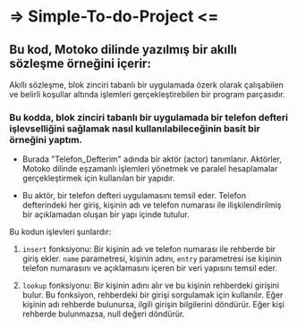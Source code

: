 # => Simple-To-do-Project <=
## Bu kod, Motoko dilinde yazılmış bir akıllı sözleşme örneğini içerir:
 Akıllı sözleşme, blok zinciri tabanlı bir uygulamada özerk olarak çalışabilen ve belirli koşullar altında işlemleri gerçekleştirebilen bir program parçasıdır.


### Bu kodda, blok zinciri tabanlı bir uygulamada bir telefon defteri işlevselliğini sağlamak nasıl kullanılabileceğinin basit bir örneğini yaptım.
* Burada "Telefon_Defterim" adında bir aktör (actor) tanımlanır. Aktörler, Motoko dilinde eşzamanlı işlemleri yönetmek ve paralel hesaplamalar gerçekleştirmek için kullanılan bir yapıdır.

* Bu aktör, bir telefon defteri uygulamasını temsil eder. Telefon defterindeki her giriş, kişinin adı ve telefon numarası ile ilişkilendirilmiş bir açıklamadan oluşan bir yapı içinde tutulur. 

Bu kodun işlevleri şunlardır:

1. `insert` fonksiyonu:
    Bir kişinin adı ve telefon numarası ile rehberde bir giriş ekler. `name` parametresi, kişinin adını, `entry` parametresi ise kişinin telefon numarasını ve açıklamasını içeren bir veri yapısını temsil eder.

3. `lookup` fonksiyonu:
    Bir kişinin adını alır ve bu kişinin rehberdeki girişini bulur. Bu fonksiyon, rehberdeki bir girişi sorgulamak için kullanılır. Eğer kişinin adı rehberde bulunursa, ilgili girişin bilgilerini döndürür. Eğer kişi rehberde bulunmazsa, null değeri döndürür.

